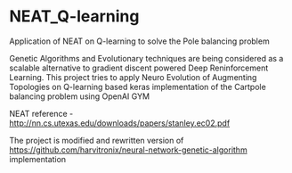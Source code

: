 # NEAT_Q-learning
Application of NEAT on Q-learning to solve the Pole balancing problem 
 
Genetic Algorithms and Evolutionary techniques are being considered as a scalable alternative to gradient discent powered
Deep Reninforcement Learning. This project tries to apply Neuro Evolution of Augmenting Topologies on Q-learning based 
keras implementation of the Cartpole balancing problem using OpenAI GYM 

NEAT reference - http://nn.cs.utexas.edu/downloads/papers/stanley.ec02.pdf

The project is modified and rewritten version of https://github.com/harvitronix/neural-network-genetic-algorithm implementation 
